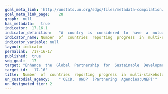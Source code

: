 ```yaml
---	
goal_meta_link:	'http://unstats.un.org/sdgs/files/metadata-compilation/Metadata-Goal-17.pdf'
goal_meta_link_page:	28
graph:	null
has_metadata:	true
indicator:	17.16.1
indicator_definition:	"A  country  is  considered  to  have  a  mutual  assessment  of  progress  in  place  when  at  least  4  out  of  5  of  the  following  criteria  are  met:  \tAn  aid  policy  or  partnership  policy  defines  the  countrys  development  co-operation  priorities.  \tNational  targets  for  effective  development  co-operation  exist  for  both  the  developing  country  government  and  providers  of  development  co-operation.  \tProgress  has  been  assessed  regularly  and  jointly  by  government  and  providers  at  the  senior  level  in  the  past  two  years.  \tLocal  governments  and  non-executive  stakeholders  have  been  actively  involved  in  these  reviews.  \tThe  comprehensive  results  of  the  review  have  been  made  public  in  a  timely  manner."
indicator_name:	Number  of  countries  reporting  progress  in  multi-stakeholder  development  effectiveness  monitoring  frameworks  that  support  the  achievement  of  the  sustainable  development  goals
indicator_variable:	null
layout:	indicator
permalink:	/17-16-1/
published:	true  
sdg_goal:	17
target:	"Enhance  the  Global  Partnership  for  Sustainable  Development,  complemented  by  multi-stakeholder  partnerships  that  mobilize  and  share  knowledge,  expertise,  technology  and  financial  resources,  to  support  the  achievement  of  the  Sustainable  Development  Goals  in  all  countries,  in  particular  developing  countries."
target_id:	'17.16'
title:	Number  of  countries  reporting  progress  in  multi-stakeholder  development  effectiveness  monitoring  frameworks  that  support  the  achievement  of  the  sustainable  development  goals
un_custodial_agency:	"'OECD,  UNDP  (Partnering  Agencies:UNEP)'"
un_designated_tier:	2
---	
```

